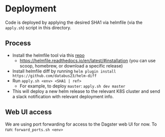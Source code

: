 # Deployment

Code is deployed by applying the desired SHA1 via helmfile (via the `apply.sh`)
script in this directory. 

## Process

* Install the helmfile tool via this [repo](https://github.com/helmfile/helmfile)
    * https://helmfile.readthedocs.io/en/latest/#installation (you can use scoop, homebrew, or download a specific release)
* Install helmfile diff by running `helm plugin install https://github.com/databus23/helm-diff`
* Run `apply.sh <env> <SHA1 | ref>`
  * For example, to deploy `master`: `apply.sh dev master`
* This will deploy a new helm release to the relevant K8S cluster and send a slack notification with relevant
deployment info.

## Web UI access
We are using port forwarding for access to the Dagster web UI for now. To run:
`forward_ports.sh <env>`